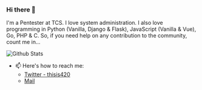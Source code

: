 ### Hi there 👋
I'm a Pentester at TCS. I love system administration. I also love programming in Python (Vanilla, Django & Flask), JavaScript (Vanilla & Vue), Go, PHP & C. So, if you need help on any contribution to the community, count me in...

![Github Stats](https://github-readme-stats.vercel.app/api?username=aayush420&count_private=true&show_icons=true)

- 📫 Here's how to reach me: 
  - [Twitter - thisis420](https://twitter.com/thisis420)
  - [Mail](mailto:balkripra.1996@gmail.com)
<!--
**aayush420/aayush420** is a ✨ _special_ ✨ repository because its `README.md` (this file) appears on your GitHub profile.

Here are some ideas to get you started:



- 👯 I’m looking to collaborate on ...
- 🤔 I’m looking for help with ...
- 💬 Ask me about ...
- 😄 Pronouns: ...
- ⚡ Fun fact: ...
-->

